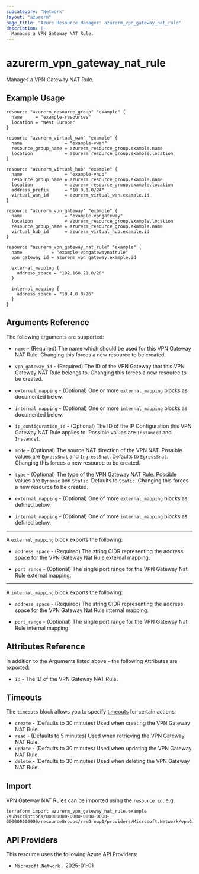 ```yaml
---
subcategory: "Network"
layout: "azurerm"
page_title: "Azure Resource Manager: azurerm_vpn_gateway_nat_rule"
description: |-
  Manages a VPN Gateway NAT Rule.
---
```


# azurerm_vpn_gateway_nat_rule

Manages a VPN Gateway NAT Rule.

## Example Usage

```hcl
resource "azurerm_resource_group" "example" {
  name     = "example-resources"
  location = "West Europe"
}

resource "azurerm_virtual_wan" "example" {
  name                = "example-vwan"
  resource_group_name = azurerm_resource_group.example.name
  location            = azurerm_resource_group.example.location
}

resource "azurerm_virtual_hub" "example" {
  name                = "example-vhub"
  resource_group_name = azurerm_resource_group.example.name
  location            = azurerm_resource_group.example.location
  address_prefix      = "10.0.1.0/24"
  virtual_wan_id      = azurerm_virtual_wan.example.id
}

resource "azurerm_vpn_gateway" "example" {
  name                = "example-vpngateway"
  location            = azurerm_resource_group.example.location
  resource_group_name = azurerm_resource_group.example.name
  virtual_hub_id      = azurerm_virtual_hub.example.id
}

resource "azurerm_vpn_gateway_nat_rule" "example" {
  name           = "example-vpngatewaynatrule"
  vpn_gateway_id = azurerm_vpn_gateway.example.id

  external_mapping {
    address_space = "192.168.21.0/26"
  }

  internal_mapping {
    address_space = "10.4.0.0/26"
  }
}
```

## Arguments Reference

The following arguments are supported:

* `name` - (Required) The name which should be used for this VPN Gateway NAT Rule. Changing this forces a new resource to be created.

* `vpn_gateway_id` - (Required) The ID of the VPN Gateway that this VPN Gateway NAT Rule belongs to. Changing this forces a new resource to be created.

* `external_mapping` - (Optional) One or more `external_mapping` blocks as documented below.

* `internal_mapping` - (Optional) One or more `internal_mapping` blocks as documented below.

* `ip_configuration_id` - (Optional) The ID of the IP Configuration this VPN Gateway NAT Rule applies to. Possible values are `Instance0` and `Instance1`.

* `mode` - (Optional) The source NAT direction of the VPN NAT. Possible values are `EgressSnat` and `IngressSnat`. Defaults to `EgressSnat`. Changing this forces a new resource to be created.

* `type` - (Optional) The type of the VPN Gateway NAT Rule. Possible values are `Dynamic` and `Static`. Defaults to `Static`. Changing this forces a new resource to be created.

* `external_mapping` - (Optional) One of more `external_mapping` blocks as defined below.

* `internal_mapping` - (Optional) One of more `internal_mapping` blocks as defined below.

---

A `external_mapping` block exports the following:

* `address_space` - (Required) The string CIDR representing the address space for the VPN Gateway Nat Rule external mapping.

* `port_range` - (Optional) The single port range for the VPN Gateway Nat Rule external mapping.

---

A `internal_mapping` block exports the following:

* `address_space` - (Required) The string CIDR representing the address space for the VPN Gateway Nat Rule internal mapping.

* `port_range` - (Optional) The single port range for the VPN Gateway Nat Rule internal mapping.

## Attributes Reference

In addition to the Arguments listed above - the following Attributes are exported:

* `id` - The ID of the VPN Gateway NAT Rule.

## Timeouts

The `timeouts` block allows you to specify [timeouts](https://developer.hashicorp.com/terraform/language/resources/configure#define-operation-timeouts) for certain actions:

* `create` - (Defaults to 30 minutes) Used when creating the VPN Gateway NAT Rule.
* `read` - (Defaults to 5 minutes) Used when retrieving the VPN Gateway NAT Rule.
* `update` - (Defaults to 30 minutes) Used when updating the VPN Gateway NAT Rule.
* `delete` - (Defaults to 30 minutes) Used when deleting the VPN Gateway NAT Rule.

## Import

VPN Gateway NAT Rules can be imported using the `resource id`, e.g.

```shell
terraform import azurerm_vpn_gateway_nat_rule.example /subscriptions/00000000-0000-0000-0000-000000000000/resourceGroups/resGroup1/providers/Microsoft.Network/vpnGateways/vpnGateway1/natRules/natRule1
```

## API Providers
<!-- This section is generated, changes will be overwritten -->
This resource uses the following Azure API Providers:

* `Microsoft.Network` - 2025-01-01
